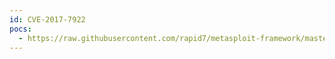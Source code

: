 ```yaml
---
id: CVE-2017-7922
pocs:
  - https://raw.githubusercontent.com/rapid7/metasploit-framework/master/modules/auxiliary/scanner/snmp/epmp1000_snmp_loot.rb
---
```

